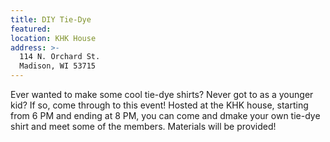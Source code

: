 ```yaml
---
title: DIY Tie-Dye
featured:
location: KHK House
address: >-
  114 N. Orchard St.
  Madison, WI 53715
---
```


Ever wanted to make some cool tie-dye shirts? Never got to as a younger kid? If so, come through to this event! Hosted at the KHK house, starting from 6 PM and ending at 8 PM, you can come and dmake your own tie-dye shirt and meet some of the members. Materials will be provided!